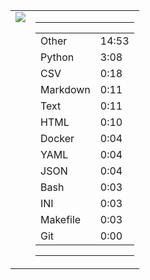 
<table><tr>
<td valign="top">
  <img src="https://wakatime.com/share/@Aperture/0cd21d5d-ac4f-458d-9c71-d06f479c1297.png" />
</td>

<td valign="top">
  <hr>
  <table>
    <tr><td>Other</td><td>14:53</td></tr><tr><td>Python</td><td>3:08</td></tr><tr><td>CSV</td><td>0:18</td></tr><tr><td>Markdown</td><td>0:11</td></tr><tr><td>Text</td><td>0:11</td></tr><tr><td>HTML</td><td>0:10</td></tr><tr><td>Docker</td><td>0:04</td></tr><tr><td>YAML</td><td>0:04</td></tr><tr><td>JSON</td><td>0:04</td></tr><tr><td>Bash</td><td>0:03</td></tr><tr><td>INI</td><td>0:03</td></tr><tr><td>Makefile</td><td>0:03</td></tr><tr><td>Git</td><td>0:00</td></tr>
  </table>
  <hr>
</td>
</tr></table>

